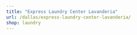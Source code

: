 ```yaml
---
title: "Express Laundry Center Lavanderia"
url: /dallas/express-laundry-center-lavanderia/
shop: laundry
---
```

